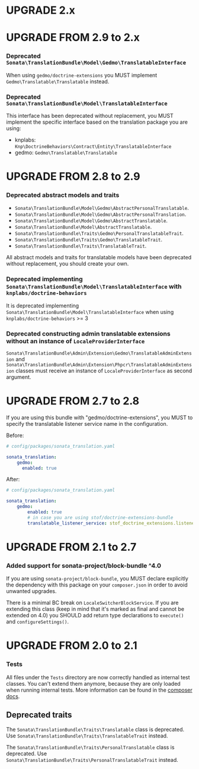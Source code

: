 UPGRADE 2.x
===========

UPGRADE FROM 2.9 to 2.x
=======================

### Deprecated `Sonata\TranslationBundle\Model\Gedmo\TranslatableInterface`

When using `gedmo/doctrine-extensions` you MUST implement `Gedmo\Translatable\Translatable` instead.

### Deprecated `Sonata\TranslationBundle\Model\TranslatableInterface`

This interface has been deprecated without replacement, you MUST implement the specific interface based on the
translation package you are using:

- knplabs: `Knp\DoctrineBehaviors\Contract\Entity\TranslatableInterface`
- gedmo: `Gedmo\Translatable\Translatable`

UPGRADE FROM 2.8 to 2.9
=======================

### Deprecated abstract models and traits

- `Sonata\TranslationBundle\Model\Gedmo\AbstractPersonalTranslatable`.
- `Sonata\TranslationBundle\Model\Gedmo\AbstractPersonalTranslation`.
- `Sonata\TranslationBundle\Model\Gedmo\AbstractTranslatable`.
- `Sonata\TranslationBundle\Model\AbstractTranslatable`.
- `Sonata\TranslationBundle\Traits\Gedmo\PersonalTranslatableTrait`.
- `Sonata\TranslationBundle\Traits\Gedmo\TranslatableTrait`.
- `Sonata\TranslationBundle\Traits\TranslatableTrait`.

All abstract models and traits for translatable models have been deprecated without replacement, you should create
your own.

### Deprecated implementing `Sonata\TranslationBundle\Model\TranslatableInterface` with `knplabs/doctrine-behaviors`

It is deprecated implementing `Sonata\TranslationBundle\Model\TranslatableInterface` when using
`knplabs/doctrine-behaviors` >= 3

### Deprecated constructing admin translatable extensions without an instance of `LocaleProviderInterface`

`Sonata\TranslationBundle\Admin\Extension\Gedmo\TranslatableAdminExtension` and
`Sonata\TranslationBundle\Admin\Extension\Phpcr\TranslatableAdminExtension` classes must receive an instance of
`LocaleProviderInterface` as second argument.

UPGRADE FROM 2.7 to 2.8
=======================

If you are using this bundle with "gedmo/doctrine-extensions", you MUST to specify the translatable listener service
name in the configuration.

Before:
```yaml
# config/packages/sonata_translation.yaml

sonata_translation:
    gedmo:
      enabled: true
```
After:
```yaml
# config/packages/sonata_translation.yaml

sonata_translation:
    gedmo:
        enabled: true
        # in case you are using stof/doctrine-extensions-bundle
        translatable_listener_service: stof_doctrine_extensions.listener.translatable
```

UPGRADE FROM 2.1 to 2.7
=======================

### Added support for sonata-project/block-bundle ^4.0

If you are using `sonata-project/block-bundle`, you MUST declare explicitly the dependency with this package on your `composer.json` in order to avoid unwanted upgrades.

There is a minimal BC break on `LocaleSwitcherBlockService`. If you are extending this class (keep in mind that
it's marked as final and cannot be extended on 4.0) you SHOULD add return type declarations to `execute()` and `configureSettings()`.

UPGRADE FROM 2.0 to 2.1
=======================

### Tests

All files under the ``Tests`` directory are now correctly handled as internal test classes.
You can't extend them anymore, because they are only loaded when running internal tests.
More information can be found in the [composer docs](https://getcomposer.org/doc/04-schema.md#autoload-dev).

## Deprecated traits

The `Sonata\TranslationBundle\Traits\Translatable` class is deprecated.
Use `Sonata\TranslationBundle\Traits\TranslatableTrait` instead.

The `Sonata\TranslationBundle\Traits\PersonalTranslatable` class is deprecated.
Use `Sonata\TranslationBundle\Traits\PersonalTranslatableTrait` instead.
